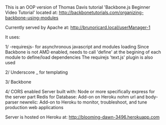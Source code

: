 This is an OOP version of Thomas Davis tutorial 'Backbone.js Beginner Video Tutorial' located at:
http://backbonetutorials.com/organizing-backbone-using-modules

Currently served by Apache at:
http://brunoricard.local/userManager-1

It uses:

1/ -requiresjs- for asynchronous javascript and modules loading
Since Backbone is not AMD enabled, needs to call 'define' at the begining of each module to define/load dependencies
The requirejs 'text.js' plugin is also used

2/ Underscore _ for templating

3/ Backbone

4/ CORS enabled Server built with:
Node or more specifically express for the server part
Redis for Database: Add-on on Heroku
nohm
url and body-parser
newrelic: Add-on to Heroku to monitor, troubleshoot, and tune production web applications

Server is hosted on Heroku at: http://blooming-dawn-3496.herokuapp.com
